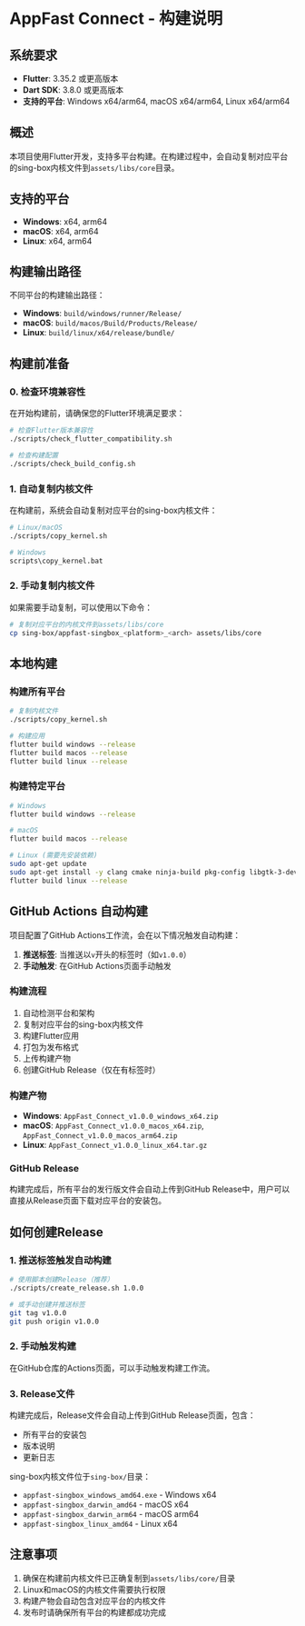 # AppFast Connect - 构建说明

## 系统要求

- **Flutter**: 3.35.2 或更高版本
- **Dart SDK**: 3.8.0 或更高版本
- **支持的平台**: Windows x64/arm64, macOS x64/arm64, Linux x64/arm64

## 概述

本项目使用Flutter开发，支持多平台构建。在构建过程中，会自动复制对应平台的sing-box内核文件到`assets/libs/core`目录。

## 支持的平台

- **Windows**: x64, arm64
- **macOS**: x64, arm64  
- **Linux**: x64, arm64

## 构建输出路径

不同平台的构建输出路径：

- **Windows**: `build/windows/runner/Release/`
- **macOS**: `build/macos/Build/Products/Release/`
- **Linux**: `build/linux/x64/release/bundle/`

## 构建前准备

### 0. 检查环境兼容性

在开始构建前，请确保您的Flutter环境满足要求：

```bash
# 检查Flutter版本兼容性
./scripts/check_flutter_compatibility.sh

# 检查构建配置
./scripts/check_build_config.sh
```

### 1. 自动复制内核文件

在构建前，系统会自动复制对应平台的sing-box内核文件：

```bash
# Linux/macOS
./scripts/copy_kernel.sh

# Windows
scripts\copy_kernel.bat
```

### 2. 手动复制内核文件

如果需要手动复制，可以使用以下命令：

```bash
# 复制对应平台的内核文件到assets/libs/core
cp sing-box/appfast-singbox_<platform>_<arch> assets/libs/core
```

## 本地构建

### 构建所有平台

```bash
# 复制内核文件
./scripts/copy_kernel.sh

# 构建应用
flutter build windows --release
flutter build macos --release  
flutter build linux --release
```

### 构建特定平台

```bash
# Windows
flutter build windows --release

# macOS
flutter build macos --release

# Linux (需要先安装依赖)
sudo apt-get update
sudo apt-get install -y clang cmake ninja-build pkg-config libgtk-3-dev liblzma-dev libsecret-1-dev libblkid-dev liblzma-dev libsqlite3-dev libayatana-appindicator3-dev libx11-dev libxrandr-dev libxss-dev
flutter build linux --release
```

## GitHub Actions 自动构建

项目配置了GitHub Actions工作流，会在以下情况触发自动构建：

1. **推送标签**: 当推送以`v`开头的标签时（如`v1.0.0`）
2. **手动触发**: 在GitHub Actions页面手动触发

### 构建流程

1. 自动检测平台和架构
2. 复制对应平台的sing-box内核文件
3. 构建Flutter应用
4. 打包为发布格式
5. 上传构建产物
6. 创建GitHub Release（仅在有标签时）

### 构建产物

- **Windows**: `AppFast_Connect_v1.0.0_windows_x64.zip`
- **macOS**: `AppFast_Connect_v1.0.0_macos_x64.zip`, `AppFast_Connect_v1.0.0_macos_arm64.zip`
- **Linux**: `AppFast_Connect_v1.0.0_linux_x64.tar.gz`

### GitHub Release

构建完成后，所有平台的发行版文件会自动上传到GitHub Release中，用户可以直接从Release页面下载对应平台的安装包。

## 如何创建Release

### 1. 推送标签触发自动构建

```bash
# 使用脚本创建Release（推荐）
./scripts/create_release.sh 1.0.0

# 或手动创建并推送标签
git tag v1.0.0
git push origin v1.0.0
```

### 2. 手动触发构建

在GitHub仓库的Actions页面，可以手动触发构建工作流。

### 3. Release文件

构建完成后，Release文件会自动上传到GitHub Release页面，包含：
- 所有平台的安装包
- 版本说明
- 更新日志

sing-box内核文件位于`sing-box/`目录：

- `appfast-singbox_windows_amd64.exe` - Windows x64
- `appfast-singbox_darwin_amd64` - macOS x64
- `appfast-singbox_darwin_arm64` - macOS arm64
- `appfast-singbox_linux_amd64` - Linux x64

## 注意事项

1. 确保在构建前内核文件已正确复制到`assets/libs/core/`目录
2. Linux和macOS的内核文件需要执行权限
3. 构建产物会自动包含对应平台的内核文件
4. 发布时请确保所有平台的构建都成功完成

